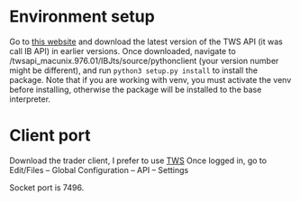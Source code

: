 # Environment setup
Go to [this website](http://interactivebrokers.github.io/) and download the latest
version of the TWS API (it was call IB API) in earlier versions.
Once downloaded, navigate to /twsapi_macunix.976.01/IBJts/source/pythonclient (your version number
might be different), and 
run `python3 setup.py install` to install the package. Note that if you are working with venv,
you must activate the venv before installing, otherwise the package will be installed
to the base interpreter.

# Client port
Download the trader client, I prefer to use [TWS](https://www.interactivebrokers.com/en/index.php?f=16042)
Once logged in, go to Edit/Files – Global Configuration – API – Settings

Socket port is 7496.